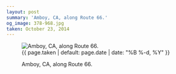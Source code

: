 ```yaml
---
layout: post
summary: 'Amboy, CA, along Route 66.'
og_image: 378-968.jpg
taken: October 23, 2014
---
```


<figure class="post" data-src="{{ site.assets_url }}/{{ page.og_image }}" data-sub-html='#caption-{{ page.id | remove_first: "/" }}'>
<img alt="Amboy, CA, along Route 66." sizes="(min-width: 700px) 50vw, calc(100vw - 2rem)" src="{{ site.assets_url }}/378-484.jpg" srcset="{{ site.assets_url }}/378-968.jpg 968w, {{ site.assets_url }}/378-726.jpg 726w, {{ site.assets_url }}/378-484.jpg 484w, {{ site.assets_url }}/378-242.jpg 242w"/>
<figcaption id='caption-{{ page.id | remove_first: "/" }}'>
<time>{{ page.taken | default: page.date | date: "%B %-d, %Y" }}</time>
<p>Amboy, CA, along Route 66.</p>
</figcaption>
</figure>
